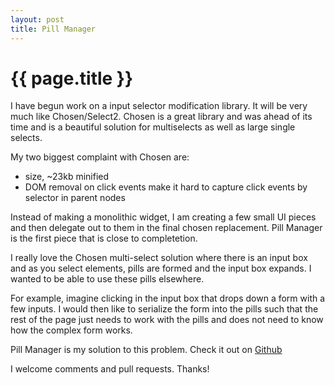 ```yaml
---
layout: post
title: Pill Manager
---
```


{{ page.title }}
================
I have begun work on a input selector modification library. It will be very much like Chosen/Select2.
Chosen is a great library and was ahead of its time and is a beautiful solution for multiselects as well as
large single selects.

My two biggest complaint with Chosen are:
- size, ~23kb minified
- DOM removal on click events make it hard to capture click events by selector in parent nodes

Instead of making a monolithic widget, I am creating a few small UI pieces and then delegate out to them in the final chosen replacement.
Pill Manager is the first piece that is close to completetion.

I really love the Chosen multi-select solution where there is an input box and as you select elements, pills are formed and the input box expands.
I wanted to be able to use these pills elsewhere.

For example, imagine clicking in the input box that drops down a form with a few inputs.  I would then like to serialize the form into the pills
such that the rest of the page just needs to work with the pills and does not need to know how the complex form works.

Pill Manager is my solution to this problem. Check it out on [Github](http://sdemjanenko.github.com/PillManager "PillManager on Github")

I welcome comments and pull requests. Thanks!
